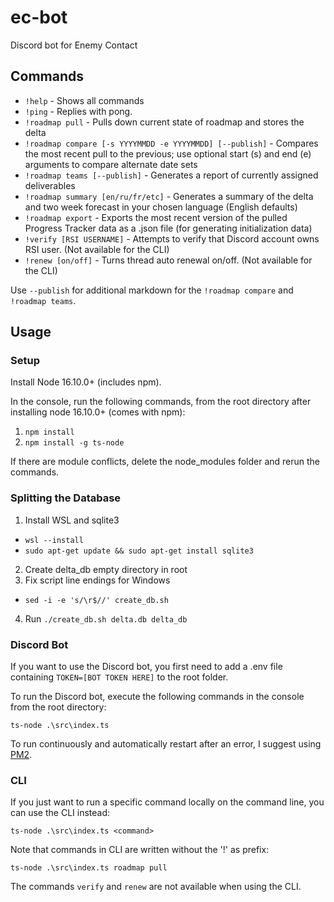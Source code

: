 # ec-bot
Discord bot for Enemy Contact

## Commands
- `!help` - Shows all commands
- `!ping` - Replies with pong.
- `!roadmap pull` - Pulls down current state of roadmap and stores the delta
- `!roadmap compare [-s YYYYMMDD -e YYYYMMDD] [--publish]` - Compares the most recent pull to the previous; use optional start (s) and end (e) arguments to compare alternate date sets
- `!roadmap teams [--publish]` - Generates a report of currently assigned deliverables
- `!roadmap summary [en/ru/fr/etc]` - Generates a summary of the delta and two week forecast in your chosen language (English defaults)
- `!roadmap export` - Exports the most recent version of the pulled Progress Tracker data as a .json file (for generating initialization data)
- `!verify [RSI USERNAME]` - Attempts to verify that Discord account owns RSI user. (Not available for the CLI)
- `!renew [on/off]` - Turns thread auto renewal on/off. (Not available for the CLI)

Use `--publish` for additional markdown for the `!roadmap compare` and `!roadmap teams`.


## Usage
### Setup
Install Node 16.10.0+ (includes npm).

In the console, run the following commands, from the root directory after installing node 16.10.0+ (comes with npm):
1. `npm install`
2. `npm install -g ts-node`

If there are module conflicts, delete the node_modules folder and rerun the commands. 

### Splitting the Database
1. Install WSL and sqlite3
- ```wsl --install```
- ```sudo apt-get update && sudo apt-get install sqlite3```
2. Create delta_db empty directory in root
3. Fix script line endings for Windows
- ```sed -i -e 's/\r$//' create_db.sh```
4. Run ```./create_db.sh delta.db delta_db```

### Discord Bot
If you want to use the Discord bot, you first need to add a .env file containing `TOKEN=[BOT TOKEN HERE]` to the root folder.

To run the Discord bot, execute the following commands in the console from the root directory:

`ts-node .\src\index.ts`

To run continuously and automatically restart after an error, I suggest using [PM2](https://pm2.keymetrics.io/).

### CLI
If you just want to run a specific command locally on the command line, you can use the CLI instead:

`ts-node .\src\index.ts <command>`

Note that commands in CLI are written without the '!' as prefix:

`ts-node .\src\index.ts roadmap pull`

The commands `verify` and `renew` are not available when using the CLI.
